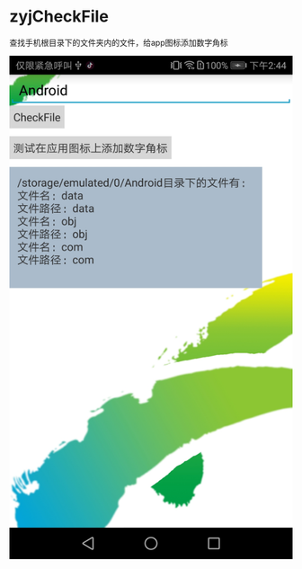 # zyjCheckFile
查找手机根目录下的文件夹内的文件，给app图标添加数字角标

![github](https://github.com/yueyue10/AndroidProjects/blob/master/zyjCheckFile/Screenshot_20191127-144426.jpg?raw=true)
